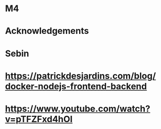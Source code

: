 # M4
# Acknowledgements
# Sebin 
# https://patrickdesjardins.com/blog/docker-nodejs-frontend-backend
# https://www.youtube.com/watch?v=pTFZFxd4hOI 
